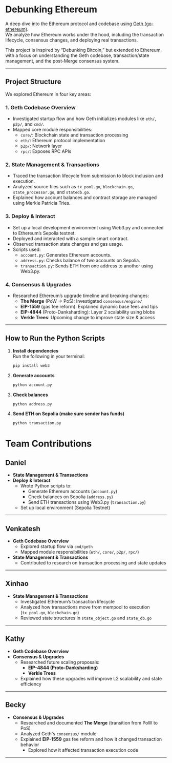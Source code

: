 # Debunking Ethereum

A deep dive into the Ethereum protocol and codebase using [Geth (go-ethereum)](https://github.com/ethereum/go-ethereum).  
We analyze how Ethereum works under the hood, including the transaction lifecycle, consensus changes, and deploying real transactions.

This project is inspired by “Debunking Bitcoin,” but extended to Ethereum, with a focus on understanding the Geth codebase, transaction/state management, and the post-Merge consensus system.

---

## Project Structure

We explored Ethereum in four key areas:

### 1. **Geth Codebase Overview**

- Investigated startup flow and how Geth initializes modules like `eth/`, `p2p/`, and `cmd/`.
- Mapped core module responsibilities:
  - `core/`: Blockchain state and transaction processing
  - `eth/`: Ethereum protocol implementation
  - `p2p/`: Network layer
  - `rpc/`: Exposes RPC APIs

### 2. **State Management & Transactions**

- Traced the transaction lifecycle from submission to block inclusion and execution.
- Analyzed source files such as `tx_pool.go`, `blockchain.go`, `state_processor.go`, and `statedb.go`.
- Explained how account balances and contract storage are managed using Merkle Patricia Tries.

### 3. **Deploy & Interact**

- Set up a local development environment using Web3.py and connected to Ethereum’s Sepolia testnet.
- Deployed and interacted with a sample smart contract.
- Observed transaction state changes and gas usage.
- Scripts used:
  - `account.py`: Generates Ethereum accounts.
  - `address.py`: Checks balance of two accounts on Sepolia.
  - `transaction.py`: Sends ETH from one address to another using Web3.py.

### 4. **Consensus & Upgrades**

- Researched Ethereum’s upgrade timeline and breaking changes:
  - **The Merge** (PoW → PoS): Investigated `consensus/engine/`
  - **EIP-1559** (gas fee reform): Explained dynamic base fees and tips
  - **EIP-4844** (Proto-Danksharding): Layer 2 scalability using blobs
  - **Verkle Trees**: Upcoming change to improve state size & access

---

## How to Run the Python Scripts

1. **Install dependencies**  
   Run the following in your terminal:

   ```bash
   pip install web3
   ```

2. **Generate accounts**

   ```bash
   python account.py
   ```

3. **Check balances**

   ```bash
   python address.py
   ```

4. **Send ETH on Sepolia (make sure sender has funds)**

   ```bash
   python transaction.py
   ```

# Team Contributions

## Daniel

- **State Management & Transactions**
- **Deploy & Interact**
  - Wrote Python scripts to:
    - Generate Ethereum accounts (`account.py`)
    - Check balances on Sepolia (`address.py`)
    - Send ETH transactions using Web3.py (`transaction.py`)
  - Set up local environment (Sepolia Testnet)

---

## Venkatesh

- **Geth Codebase Overview**
  - Explored startup flow via `cmd/geth`
  - Mapped module responsibilities (`eth/`, `core/`, `p2p/`, `rpc/`)
- **State Management & Transactions**
  - Contributed to research on transaction processing and state updates

---

## Xinhao

- **State Management & Transactions**
  - Investigated Ethereum’s transaction lifecycle
  - Analyzed how transactions move from mempool to execution (`tx_pool.go`, `blockchain.go`)
  - Reviewed state structures in `state_object.go` and `state_db.go`

---

## Kathy

- **Geth Codebase Overview**
- **Consensus & Upgrades**
  - Researched future scaling proposals:
    - **EIP-4844 (Proto-Danksharding)**
    - **Verkle Trees**
  - Explained how these upgrades will improve L2 scalability and state efficiency

---

## Becky

- **Consensus & Upgrades**
  - Researched and documented **The Merge** (transition from PoW to PoS)
  - Analyzed Geth's `consensus/` module
  - Explained **EIP-1559** gas fee reform and how it changed transaction behavior
    - Explored how it affected transaction execution code

---
